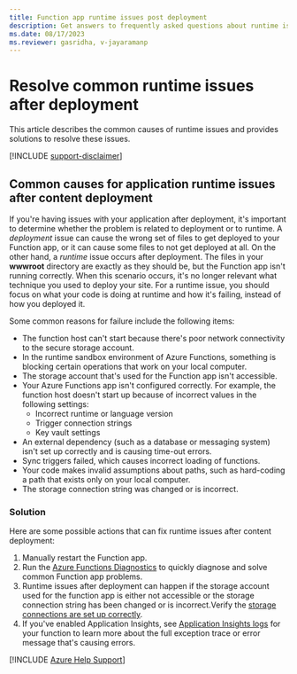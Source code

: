 ```yaml
---
title: Function app runtime issues post deployment 
description: Get answers to frequently asked questions about runtime issues in the Function app after content deployment.
ms.date: 08/17/2023
ms.reviewer: gasridha, v-jayaramanp
---
```


# Resolve common runtime issues after deployment

This article describes the common causes of runtime issues and provides solutions to  resolve these issues.

[!INCLUDE [support-disclaimer](../../../includes/support-disclaimer.md)]

## Common causes for application runtime issues after content deployment

If you're having issues with your application after deployment, it's important to determine whether the problem is related to deployment or to runtime. A *deployment* issue can cause the wrong set of files to get deployed to your Function app, or it can cause some files to not get deployed at all. On the other hand, a *runtime* issue occurs after deployment. The files in your **wwwroot** directory are exactly as they should be, but the Function app isn't running correctly. When this scenario occurs, it's no longer relevant what technique you used to deploy your site. For a runtime issue, you should focus on what your code is doing at runtime and how it's failing, instead of how you deployed it.

Some common reasons for failure include the following items:

- The function host can't start because there's poor network connectivity to the secure storage account.
- In the runtime sandbox environment of Azure Functions, something is blocking certain operations that work on your local computer.
- The storage account that's used for the Function app isn't accessible.
- Your Azure Functions app isn't configured correctly. For example, the function host doesn't start up because of incorrect values in the following settings:
  - Incorrect runtime or language version
  - Trigger connection strings
  - Key vault settings
- An external dependency (such as a database or messaging system) isn't set up correctly and is causing time-out errors.
- Sync triggers failed, which causes incorrect loading of functions.
- Your code makes invalid assumptions about paths, such as hard-coding a path that exists only on your local computer.
- The storage connection string was changed or is incorrect.

### Solution

Here are some possible actions that can fix runtime issues after content deployment:

1. Manually restart the Function app.
1. Run the [Azure Functions Diagnostics](/azure/azure-functions/functions-diagnostics) to quickly diagnose and solve common Function app problems.
1. Runtime issues after deployment can happen if the storage account used for the function app is either not accessible or the storage connection string has been changed or is incorrect.Verify the [storage connections are set up correctly](/azure/azure-functions/functions-recover-storage-account).
1. If you've enabled Application Insights, see [Application Insights logs](/azure/azure-functions/functions-monitoring) for your function to learn more about the full exception trace or error message that's causing errors.

[!INCLUDE [Azure Help Support](../../../includes/azure-help-support.md)]
